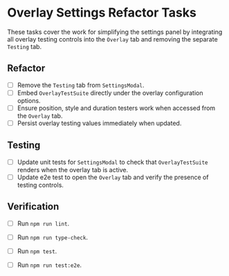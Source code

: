 # Overlay Settings Refactor Tasks

These tasks cover the work for simplifying the settings panel by integrating all overlay testing controls into the `Overlay` tab and removing the separate `Testing` tab.

## Refactor
- [ ] Remove the `Testing` tab from `SettingsModal`.
- [ ] Embed `OverlayTestSuite` directly under the overlay configuration options.
- [ ] Ensure position, style and duration testers work when accessed from the `Overlay` tab.
- [ ] Persist overlay testing values immediately when updated.

## Testing
- [ ] Update unit tests for `SettingsModal` to check that `OverlayTestSuite` renders when the overlay tab is active.
- [ ] Update e2e test to open the `Overlay` tab and verify the presence of testing controls.

## Verification
- [ ] Run `npm run lint`.
- [ ] Run `npm run type-check`.
- [ ] Run `npm test`.
- [ ] Run `npm run test:e2e`.

